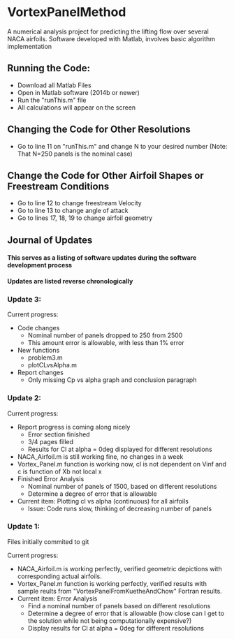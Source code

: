 # VortexPanelMethod
A numerical analysis project for predicting the lifting flow over several NACA airfoils. Software developed with Matlab, involves basic algorithm implementation

## Running the Code:
* Download all Matlab Files
* Open in Matlab software (2014b or newer)
* Run the "runThis.m" file
* All calculations will appear on the screen

## Changing the Code for Other Resolutions
* Go to line 11 on "runThis.m" and change N to your desired number (Note: That N=250 panels is the nominal case)

## Change the Code for Other Airfoil Shapes or Freestream Conditions
* Go to line 12 to change freestream Velocity
* Go to line 13 to change angle of attack
* Go to lines 17, 18, 19 to change airfoil geometry



## Journal of Updates
#### This serves as a listing of software updates during the software development process
#### Updates are listed reverse chronologically



### Update 3:
Current progress: 
* Code changes
  * Nominal number of panels dropped to 250 from 2500
  * This amount error is allowable, with less than 1% error
* New functions
  * problem3.m
  * plotCLvsAlpha.m
* Report changes
  * Only missing Cp vs alpha graph and conclusion paragraph


### Update 2:
Current progress: 
* Report progress is coming along nicely
  * Error section finished
  * 3/4 pages filled
  * Results for Cl at alpha = 0deg displayed for different resolutions
* NACA_Airfoil.m is still working fine, no changes in a week
* Vortex_Panel.m function is working now, cl is not dependent on Vinf and c is function of Xb not local x
* Finished Error Analysis
  * Nominal number of panels of 1500, based on different resolutions
  * Determine a degree of error that is allowable
* Current item: Plotting cl vs alpha (continuous) for all airfoils
  * Issue: Code runs slow, thinking of decreasing number of panels


### Update 1:
Files initially commited to git

Current progress: 
* NACA_Airfoil.m is working perfectly, verified geometric depictions with corresponding actual airfoils.
* Vortex_Panel.m function is working perfectly, verified results with sample reults from "VortexPanelFromKuetheAndChow" Fortran results.
* Current item: Error Analysis
  * Find a nominal number of panels based on different resolutions
  * Determine a degree of error that is allowable (how close can I get to the solution while not being computationally expensive?)
  * Display results for Cl at alpha = 0deg for different resolutions
